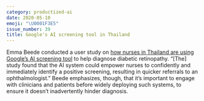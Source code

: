 ```yaml
---
category: productized-ai
date: 2020-05-10
emoji: "\U0001F3E5"
issue_number: 39
title: Google's AI screening tool in Thailand
---
```


Emma Beede conducted a user study on [how nurses in Thailand are using Google’s AI screening tool](https://blog.google/technology/health/healthcare-ai-systems-put-people-center/?utm_campaign=Dynamically%20Typed&utm_medium=email&utm_source=Revue%20newsletter) to help diagnose diabetic retinopathy.
“[The] study found that the AI system could empower nurses to confidently and immediately identify a positive screening, resulting in quicker referrals to an ophthalmologist.” Beede emphasizes, though, that it’s important to engage with clinicians and patients before widely deploying such systems, to ensure it doesn’t inadvertently hinder diagnosis.